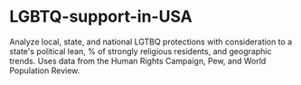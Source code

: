 # LGBTQ-support-in-USA
Analyze local, state, and national LGTBQ protections with consideration to a state's political lean, % of strongly religious residents,  and geographic trends. Uses data from the Human Rights Campaign, Pew, and World Population Review.
